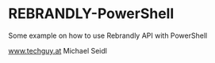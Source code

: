 # REBRANDLY-PowerShell
Some example on how to use Rebrandly API with PowerShell







www.techguy.at
Michael Seidl

